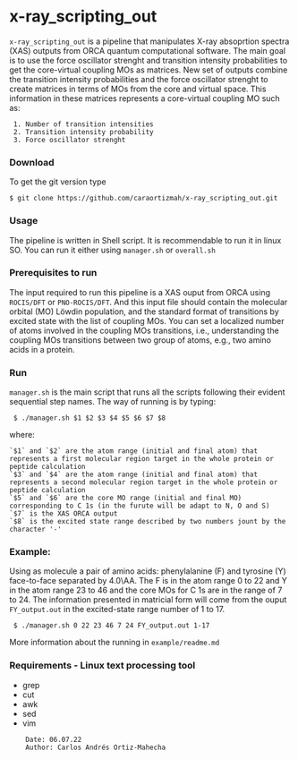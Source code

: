 # x-ray_scripting_out

[comment]: <> (****)
[comment]: <> (First version: 20.03.23)
[comment]: <> (comment:)
[comment]: <> (First version to obtain core-virtial MO matrices having by values: transition intensities, force oscillator strenght and transition intensity probabilities)
[comment]: <> (Updated as a package - 15.9.23. Other two upgraded versions already exist and will be updated soon)
[comment]: <> (****)

`x-ray_scripting_out` is a pipeline that manipulates X-ray absoprtion spectra (XAS) outputs from ORCA quantum computational software. The main goal is to use the force oscillator strenght and transition intensity probabilities to get the core-virtual coupling MOs as matrices.
New set of outputs combine the transition intensity probabilities and the force oscillator strenght to create matrices in terms of MOs from the core and virtual space. This information in these matrices represents a core-virtual coupling MO such as:

     1. Number of transition intensities
     2. Transition intensity probability
     3. Force oscillator strenght
     
### Download

To get the git version type

    $ git clone https://github.com/caraortizmah/x-ray_scripting_out.git

### Usage

The pipeline is written in Shell script. It is recommendable to run it in linux SO.
You can run it either using `manager.sh` or `overall.sh`

### Prerequisites to run

The input required to run this pipeline is a XAS ouput from ORCA using `ROCIS/DFT` or `PNO-ROCIS/DFT`. And this input file should contain the molecular orbital (MO) L&ouml;wdin population, and the standard format of transitions by excited state with the list of coupling MOs.
You can set a localized number of atoms involved in the coupling MOs transitions, i.e., understanding the coupling MOs transitions between two group of atoms, e.g., two amino acids in a protein.

### Run

`manager.sh` is the main script that runs all the scripts following their evident sequential step names. 
The way of running is by typing:

     $ ./manager.sh $1 $2 $3 $4 $5 $6 $7 $8

where:

    `$1` and `$2` are the atom range (initial and final atom) that represents a first molecular region target in the whole protein or peptide calculation
    `$3` and `$4` are the atom range (initial and final atom) that represents a second molecular region target in the whole protein or peptide calculation
    `$5` and `$6` are the core MO range (initial and final MO) corresponding to C 1s (in the furute will be adapt to N, O and S)
    `$7` is the XAS ORCA output
    `$8` is the excited state range described by two numbers jount by the character '-'

### Example:

Using as molecule a pair of amino acids: phenylalanine (F) and tyrosine (Y) face-to-face separated by 4.0\AA.
The F is in the atom range 0 to 22 and Y in the atom range 23 to 46 and the core MOs for C 1s are in the range of 7 to 24.
The information presented in matricial form will come from the ouput `FY_output.out` in the excited-state range number of 1 to 17.

     $ ./manager.sh 0 22 23 46 7 24 FY_output.out 1-17

More information about the running in `example/readme.md`

### Requirements - Linux text processing tool

* grep
* cut
* awk
* sed
* vim


```
    Date: 06.07.22
    Author: Carlos Andrés Ortiz-Mahecha

```
